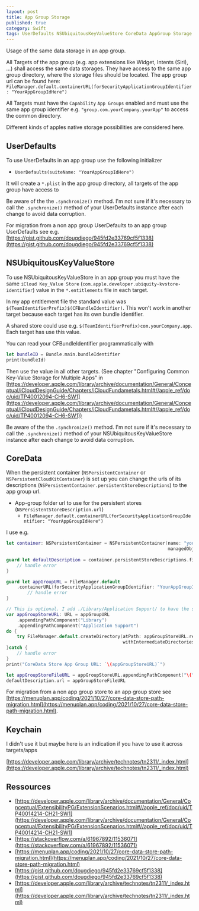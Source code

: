 ```yaml
---
layout: post
title: App Group Storage
published: true
category: Swift
tags: UserDefaults NSUbiquitousKeyValueStore CoreData AppGroup Storage
---
```




Usage of the same data storage in an app group.

All Targets of the app group (e.g. app extensions like Widget, Intents (Siri), ...) shall access the same data storages.
They have access to the same app group directory, where the storage files should be located. The app group url can be found here: `FileManager.default.containerURL(forSecurityApplicationGroupIdentifier: "YourAppGroupIdHere")`

All Targets must have the `Capability` `App Groups` enabled and must use the same app group identifier e.g. `"group.com.yourCompany.yourApp"` to access the common directory.

Different kinds of apples native storage possibilities are considered here.



## UserDefaults

To use UserDefaults in an app group use the following initializer

- `UserDefaults(suiteName: "YourAppGroupIdHere")`

It will create a `*.plist` in the app group directory, all targets of the app group have access to

Be aware of the the `.synchronize()` method. I'm not sure if it's necessary to call the `.synchronize()` method of your UserDefaults instance after each change to avoid data corruption.

For migration from a non app group UserDefaults to an app group UserDefaults see e.g. [https://gist.github.com/dougdiego/945fd2e33769cf5f1338](https://gist.github.com/dougdiego/945fd2e33769cf5f1338)



## NSUbiquitousKeyValueStore

To use NSUbiquitousKeyValueStore in an app group you must have the same `iCloud Key_Value Store` (`com.apple.developer.ubiquity-kvstore-identifier`) value in the `*.entitlements` file in each target.

In my app entitlement file the standard value was
`$(TeamIdentifierPrefix)$(CFBundleIdentifier)`. This won't work in another target because each target has its own bundle identifier. 

A shared store could use e.g. `$(TeamIdentifierPrefix)com.yourCompany.app`. Each target has use this value.

You can read your CFBundleIdentifier programmatically with 
```swift
let bundleID = Bundle.main.bundleIdentifier
print(bundleId)
```
Then use the value in all other targets. (See chapter "Configuring Common Key-Value Storage for Multiple Apps" in [https://developer.apple.com/library/archive/documentation/General/Conceptual/iCloudDesignGuide/Chapters/iCloudFundametals.html#//apple_ref/doc/uid/TP40012094-CH6-SW1](https://developer.apple.com/library/archive/documentation/General/Conceptual/iCloudDesignGuide/Chapters/iCloudFundametals.html#//apple_ref/doc/uid/TP40012094-CH6-SW1)) 


Be aware of the the `.synchronize()` method. I'm not sure if it's necessary to call the `.synchronize()` method of your NSUbiquitousKeyValueStore instance after each change to avoid data corruption.



## CoreData

When the persistent container (`NSPersistentContainer` or `NSPersistentCloudKitContainer`) is set up you can change the urls of its descriptions (`NSPersistentContainer.persistentStoreDescriptions`) to the app group url.

- App-group folder url to use for the persistent stores (`NSPersistentStoreDescription.url`)
    - `FileManager.default.containerURL(forSecurityApplicationGroupIdentifier: "YourAppGroupIdHere")`

I use e.g. 
 
```swift 
let container: NSPersistentContainer = NSPersistentContainer(name: "yourDataModelName",
                                                             managedObjectModel: yourDataModel)
                                                            
guard let defaultDescription = container.persistentStoreDescriptions.first else {
    // handle error
}

guard let appGroupURL = FileManager.default
    .containerURL(forSecurityApplicationGroupIdentifier: "YourAppGroupId") else {
        // handle error
}

// This is optional. I add ./Library/Application Support/ to have the same structure as in the app sandbox
var appGroupStoreURL: URL = appGroupURL
    .appendingPathComponent("Library")
    .appendingPathComponent("Application Support")
do {
    try FileManager.default.createDirectory(atPath: appGroupStoreURL.relativePath,
                                            withIntermediateDirectories: true)
}catch {
    // handle error
}
print("CoreData Store App Group URL: `\(appGroupStoreURL)`")

let appGroupStoreFileURL = appGroupStoreURL.appendingPathComponent("\("yourDataModelName")_private.sqlite")
defaultDescription.url = appGroupStoreFileURL
```


For migration from a non app group store to an app group store see [https://menuplan.app/coding/2021/10/27/core-data-store-path-migration.html](https://menuplan.app/coding/2021/10/27/core-data-store-path-migration.html).


## Keychain

I didn't use it but maybe here is an indication if you have to use it across targets/apps

[https://developer.apple.com/library/archive/technotes/tn2311/_index.html](https://developer.apple.com/library/archive/technotes/tn2311/_index.html)


## Ressources
- [https://developer.apple.com/library/archive/documentation/General/Conceptual/ExtensibilityPG/ExtensionScenarios.html#//apple_ref/doc/uid/TP40014214-CH21-SW1](https://developer.apple.com/library/archive/documentation/General/Conceptual/ExtensibilityPG/ExtensionScenarios.html#//apple_ref/doc/uid/TP40014214-CH21-SW1)
- [https://stackoverflow.com/a/61967892/11536071](https://stackoverflow.com/a/61967892/11536071)
- [https://menuplan.app/coding/2021/10/27/core-data-store-path-migration.html](https://menuplan.app/coding/2021/10/27/core-data-store-path-migration.html)
- [https://gist.github.com/dougdiego/945fd2e33769cf5f1338](https://gist.github.com/dougdiego/945fd2e33769cf5f1338)
- [https://developer.apple.com/library/archive/technotes/tn2311/_index.html](https://developer.apple.com/library/archive/technotes/tn2311/_index.html)

